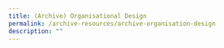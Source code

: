```yaml
---
title: (Archive) Organisational Design
permalink: /archive-resources/archive-organisation-design
description: ""
---
```

